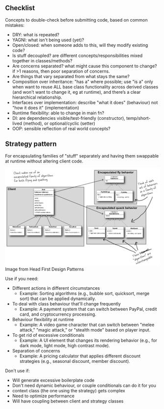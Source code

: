 ## Checklist
Concepts to double-check before submitting code, based on common mistakes:
- DRY: what is repeated?
- YAGNI: what isn't being used (yet)?
- Open/closed: when someone adds to this, will they modify existing code?
- Is stuff decoupled? are different concepts/responsibilities mixed together in classes/methods?
- Are concerns separated? what might cause this component to change? if >1 reasons, then poor separation of concerns.
- Are things that  vary separated from what stays the same?
- Composition over inheritance: "has a" where possible; use "is a" only when want to reuse ALL base class functionality across derived classes (and won't want to change it, eg at runtime), and there’s a clear hierarchical relationship.
- Interfaces over implementation: describe "what it does" (behaviour) not "how it does it" (implementation)
- Runtime flexibility: able to change in main fn?
- DI: are dependencies visible/test-friendly (constructor), temp/short-lived (method), or optional/cyclic (setter)
- OOP: sensible reflection of real world concepts?

## Strategy pattern
For encapsulating families of "stuff" separately and having them swappable at runtime without altering client code.

![](assets/strategy_pattern.JPG)
Image from Head First Design Patterns

Use if you need:
- Different actions in different circumstances
  - Example: Sorting algorithms (e.g., bubble sort, quicksort, merge sort) that can be applied dynamically.
- To deal with class behaviour that'll change frequently
  - Example: A payment system that can switch between PayPal, credit card, and cryptocurrency processing.
- Behaviour flexibility at runtime
  - Example: A video game character that can switch between "melee attack," "magic attack," or "stealth mode" based on player input.
- To get rid of excessive conditionals
  - Example: A UI element that changes its rendering behavior (e.g., for dark mode, light mode, high contrast mode).
- Separation of concerns
  - Example: A pricing calculator that applies different discount strategies (e.g., seasonal discount, member discount).

Don't use if:
- Will generate excessive boilerplate code
- Don't need dynamic behaviour, or couple conditionals can do it for you
- context class (the one using the strategy) gets complex
- Need to optimize performance
- Will have coupling between client and strategy classes
